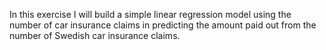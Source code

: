 In this exercise I will build a simple linear regression model using the number of car insurance claims in predicting the amount paid out from the number of Swedish car insurance claims.
